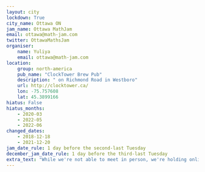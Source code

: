 ```yaml
---
layout: city                                           
lockdown: True
city_name: Ottawa ON                                                               
jam_name: Ottawa MathJam
email: ottawa@math-jam.com
twitter: OttawaMathsJam
organiser:
    name: Yuliya
    email: ottawa@math-jam.com
location:
    group: north-america
    pub_name: "ClockTower Brew Pub"
    description: " on Richmond Road in Westboro"
    url: http://clocktower.ca/
    lon: -75.757608
    lat: 45.3899166
hiatus: False
hiatus_months:
    - 2020-03
    - 2022-05
    - 2022-06
changed_dates:
    - 2018-12-18
    - 2021-12-20
jam_date_rule: 1 day before the second-last Tuesday
december_jam_date_rule: 1 day before the third-last Tuesday
extra_text: "While we're not able to meet in person, we're holding online MathJams via Zoom - contact the organisers for more details."
---
```

